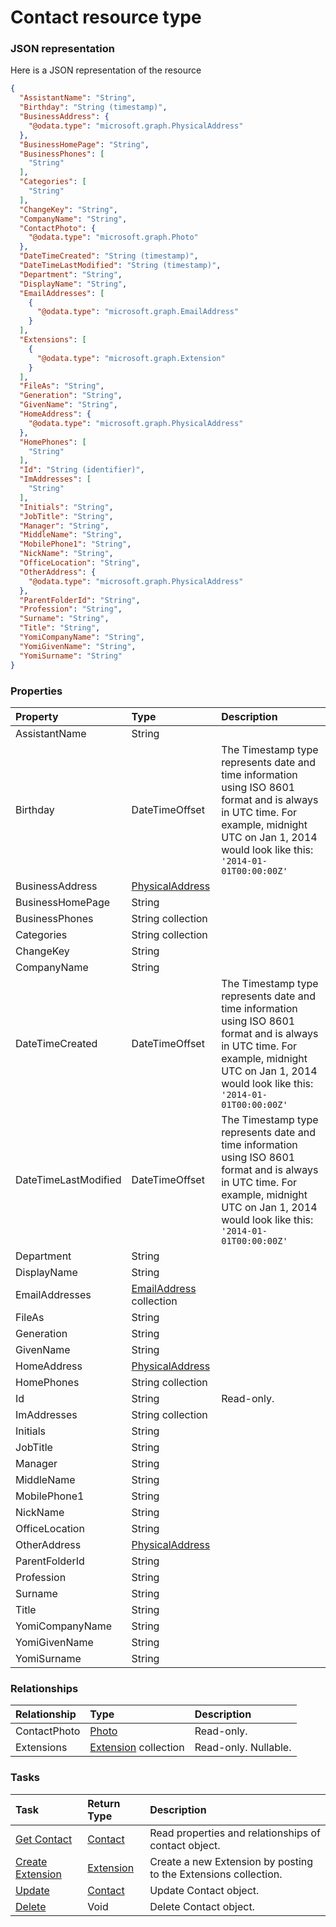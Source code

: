 # Contact resource type



### JSON representation

Here is a JSON representation of the resource

```json
{
  "AssistantName": "String",
  "Birthday": "String (timestamp)",
  "BusinessAddress": {
    "@odata.type": "microsoft.graph.PhysicalAddress"
  },
  "BusinessHomePage": "String",
  "BusinessPhones": [
    "String"
  ],
  "Categories": [
    "String"
  ],
  "ChangeKey": "String",
  "CompanyName": "String",
  "ContactPhoto": {
    "@odata.type": "microsoft.graph.Photo"
  },
  "DateTimeCreated": "String (timestamp)",
  "DateTimeLastModified": "String (timestamp)",
  "Department": "String",
  "DisplayName": "String",
  "EmailAddresses": [
    {
      "@odata.type": "microsoft.graph.EmailAddress"
    }
  ],
  "Extensions": [
    {
      "@odata.type": "microsoft.graph.Extension"
    }
  ],
  "FileAs": "String",
  "Generation": "String",
  "GivenName": "String",
  "HomeAddress": {
    "@odata.type": "microsoft.graph.PhysicalAddress"
  },
  "HomePhones": [
    "String"
  ],
  "Id": "String (identifier)",
  "ImAddresses": [
    "String"
  ],
  "Initials": "String",
  "JobTitle": "String",
  "Manager": "String",
  "MiddleName": "String",
  "MobilePhone1": "String",
  "NickName": "String",
  "OfficeLocation": "String",
  "OtherAddress": {
    "@odata.type": "microsoft.graph.PhysicalAddress"
  },
  "ParentFolderId": "String",
  "Profession": "String",
  "Surname": "String",
  "Title": "String",
  "YomiCompanyName": "String",
  "YomiGivenName": "String",
  "YomiSurname": "String"
}

```
### Properties
| Property	   | Type	|Description|
|:---------------|:--------|:----------|
|AssistantName|String||
|Birthday|DateTimeOffset|The Timestamp type represents date and time information using ISO 8601 format and is always in UTC time. For example, midnight UTC on Jan 1, 2014 would look like this: `'2014-01-01T00:00:00Z'`|
|BusinessAddress|[PhysicalAddress](physicaladdress.md)||
|BusinessHomePage|String||
|BusinessPhones|String collection||
|Categories|String collection||
|ChangeKey|String||
|CompanyName|String||
|DateTimeCreated|DateTimeOffset|The Timestamp type represents date and time information using ISO 8601 format and is always in UTC time. For example, midnight UTC on Jan 1, 2014 would look like this: `'2014-01-01T00:00:00Z'`|
|DateTimeLastModified|DateTimeOffset|The Timestamp type represents date and time information using ISO 8601 format and is always in UTC time. For example, midnight UTC on Jan 1, 2014 would look like this: `'2014-01-01T00:00:00Z'`|
|Department|String||
|DisplayName|String||
|EmailAddresses|[EmailAddress](emailaddress.md) collection||
|FileAs|String||
|Generation|String||
|GivenName|String||
|HomeAddress|[PhysicalAddress](physicaladdress.md)||
|HomePhones|String collection||
|Id|String| Read-only.|
|ImAddresses|String collection||
|Initials|String||
|JobTitle|String||
|Manager|String||
|MiddleName|String||
|MobilePhone1|String||
|NickName|String||
|OfficeLocation|String||
|OtherAddress|[PhysicalAddress](physicaladdress.md)||
|ParentFolderId|String||
|Profession|String||
|Surname|String||
|Title|String||
|YomiCompanyName|String||
|YomiGivenName|String||
|YomiSurname|String||

### Relationships
| Relationship | Type	|Description|
|:---------------|:--------|:----------|
|ContactPhoto|[Photo](photo.md)| Read-only.|
|Extensions|[Extension](extension.md) collection| Read-only. Nullable.|

### Tasks

| Task		   | Return Type	|Description|
|:---------------|:--------|:----------|
|[Get Contact](../api/contact_get.md) | [Contact](contact.md) |Read properties and relationships of contact object.|
|[Create Extension](../api/contact_post_extensions.md) |[Extension](extension.md)| Create a new Extension by posting to the Extensions collection.|
|[Update](../api/contact_update.md) | [Contact](contact.md)	|Update Contact object. |
|[Delete](../api/contact_delete.md) | Void	|Delete Contact object. |

<!-- uuid: 911dbb41-9032-4487-a971-79d0a47457c5
2015-10-09 15:58:16 UTC -->
